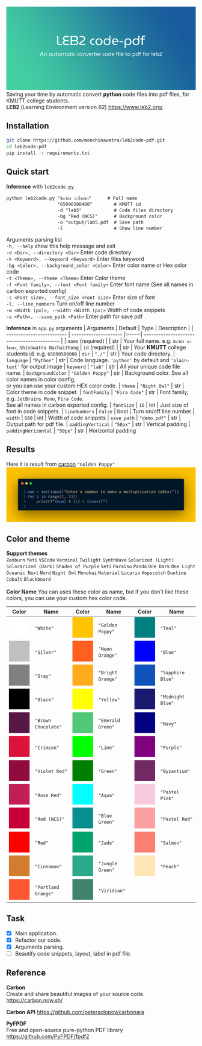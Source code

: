 ![preview](preview/banner.png)
<br> Saving your time by automatic convert **python** code files into pdf files, for KMUTT college students.
<br> **LEB2** (Learning Environment version B2) https://www.leb2.org/
## Installation
```sh
git clone https://github.com/monshinawatra/leb2code-pdf.git
cd leb2code-pdf
pip install -r requirements.txt
```
## Quick start
**Inference** with `leb2code.py` 
```
python leb2code.py "ชินวัตร นาไชยธง"      # Full name
                   "65090500408"        # KMUTT id
                   -d "lab5"            # Code files directory
                   -bg "Red (NCS)"      # Background color
                   -o "output/lab5.pdf  # Save path
                   -l                   # Show line number
```

Arguments parsing list
<br> `-h, --help` show this help message and exit
<br> `-d <Dir>, --directory <Dir>` Enter code directory
<br> `-k <Keyword>, --keyword <Keyword>` Enter files keyword
<br> `-bg <Color>, --background_color <Color>` Enter color name or Hex color code
<br> `-t <Theme>, --theme <Theme>` Enter Color theme
<br> `-f <Font family>, --font <Font family>` Enter font name (See all names in carbon exported config)
<br> `-s <Font size>, --font_size <Font size>` Enter size of font
<br> `-l, --line_numbers` Turn on/off line number
<br> `-w <Width (px)>, --width <Width (px)>` Width of code snippets
<br> `-o <Path>, --save_path <Path>` Enter path for save pdf

**Inference** in `app.py` arguments
|          Arguments        |   Default             | Type  |  Description |
| ------------------------- | --------------------- |:-----:| ------------------------------------------- |
| `name` (required)         |                       | str   | Your full name. e.g. `ชินวัตร นาไชยธง`, `Shinawatra Nachaithong`
| `id` (required)           |                       | str   | Your **KMUTT** college students id. e.g.  `65090500000`
| `dir`                     | `"./"`                | str   | Your code directory.
| `language`                | `"Python"`            | str   | Code language. `'python'` by default and `'plain-text'` for output image
| `keyword`                 | `"lab"`               | str   | All your unique code file name.
| `backgroundColor`         | `"Golden Poppy"`      | str   | Background color. See all color names in color config, <br>or you can use your custom HEX color code. 
| `theme`                   | `"Night Owl"`         | str   | Color theme in code snippet.
| `fontFamily`              | `"Fira Code"`         | str   | Font family, e.g. `JetBrains Mono`, `Fira Code`. <br>See all names in carbon exported config.
| `fontSize`                | `16`                  | int   | Just size of font in code snippets.
| `lineNumbers`             | `False`               | bool  | Turn on/off line number
| `width`                   | `680`                 | int   | Width of code snippets
| `save_path`               | `"demo.pdf"`          | str   | Output path for pdf file.
| `paddingVertical`         | `"50px"`              | str   | Vertical padding
| `paddingHorizontal`       | `"50px"`              | str   | Horizontal padding

## Results
Here it is result from <a href="https://carbon.now.sh/">carbon</a> `"Golden Poppy"`
<br>
![preview](preview/code_preview.png)

## Color and theme
**Support themes**
<br> `Zenburn` `Yeti` `VSCode` `Verminal` `Twilight` `SynthWave` `Solarized (Light)` `Solorarized (Dark)` `Shades of Purple` `Seti` `Paraiso` `Panda` `One Dark` `One Light` `Oceanic Next` `Nord` `Night Owl` `Monokai` `Material` `Lucario` `Hopscotch` `Duotine` `Cobalt` `Blackboard`
<br>
<br>
**Color Name**
You can uses these color as name, but if you don't like these colors, you can use your custom hex color code.  

|             Color                 |   Name              |             Color                 |   Name              |             Color                 |   Name              |
| --------------------------------- | ------------------- | --------------------------------- | ------------------- | --------------------------------- | ------------------- |
| ![preview](preview/color_0.png)   | `"White"`           | ![preview](preview/color_12.png)  | `"Golden Poppy"`    | ![preview](preview/color_24.png)  | `"Teal"`
| ![preview](preview/color_1.png)   | `"Silver"`          | ![preview](preview/color_13.png)  | `"Neon Orange"`     | ![preview](preview/color_25.png)  | `"Blue"`
| ![preview](preview/color_2.png)   | `"Gray"`            | ![preview](preview/color_14.png)  | `"Bright Orange"`   | ![preview](preview/color_26.png)  | `"Sapphire Blue"`   
| ![preview](preview/color_3.png)   | `"Black"`           | ![preview](preview/color_15.png)  | `"Yellow"`          | ![preview](preview/color_27.png)  | `"Midnight Blue"`   
| ![preview](preview/color_4.png)   | `"Brown Chocolate"` | ![preview](preview/color_16.png)  | `"Emerald Green"`   | ![preview](preview/color_28.png)  | `"Navy"`
| ![preview](preview/color_5.png)   | `"Crimson"`         | ![preview](preview/color_17.png)  | `"Lime"`            | ![preview](preview/color_29.png)  | `"Purple"`
| ![preview](preview/color_6.png)   | `"Violet Red"`      | ![preview](preview/color_18.png)  | `"Green"`           | ![preview](preview/color_30.png)  | `"Byzantium"`       
| ![preview](preview/color_7.png)   | `"Rose Red"`        | ![preview](preview/color_19.png)  | `"Aqua"`            | ![preview](preview/color_31.png)  | `"Pastel Pink"`     
| ![preview](preview/color_8.png)   | `"Red (NCS)"`       | ![preview](preview/color_20.png)  | `"Blue Green"`      | ![preview](preview/color_32.png)  | `"Pastel Red"`      
| ![preview](preview/color_9.png)   | `"Red"`             | ![preview](preview/color_21.png)  | `"Jade"`            | ![preview](preview/color_33.png)  | `"Salmon"`
| ![preview](preview/color_10.png)  | `"Cinnamon"`        | ![preview](preview/color_22.png)  | `"Jungle Green"`    | ![preview](preview/color_34.png)  | `"Peach"`
| ![preview](preview/color_11.png)  | `"Portland Orange"` | ![preview](preview/color_23.png)  | `"Viridian"`
## Task
- [x] Main application.
- [x] Refactor our code.
- [x] Arguments parsing.
- [ ] Beautify code snippets, layout, label in pdf file.

## Reference
**Carbon** <br>
Create and share beautiful images of your source code.
https://carbon.now.sh/

**Carbon API**
https://github.com/petersolopov/carbonara

**PyFPDF** <br>
Free and open-source pure-python PDF library
https://github.com/PyFPDF/fpdf2

